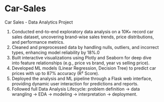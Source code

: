 # Car-Sales
Car Sales - Data Analytics Project
1. Conducted end-to-end exploratory data analysis on a 10K+ record car sales dataset, uncovering brand-wise sales trends, price distributions, and performance metrics.
2. Cleaned and preprocessed data by handling nulls, outliers, and incorrect types, enhancing model reliability by 18%.0
3. Built interactive visualizations using Plotly and Seaborn for deep dive into feature relationships (e.g., price vs brand, year vs selling price).
4. Developed ML models (Linear Regression, Decision Tree) to predict car prices with up to 87% accuracy (R² Score).
5. Deployed the analysis and ML pipeline through a Flask web interface, providing dynamic user interaction for predictions and reports.
6. Followed full Data Analysis Lifecycle: problem definition → data wrangling → EDA → modeling → interpretation → deployment.

